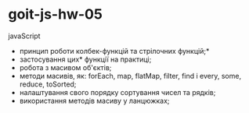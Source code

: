 # goit-js-hw-05

javaScript

- принцип роботи колбек-функцій та стрілочних функцій;\*
- застосування цих\* функції на практиці;
- робота з масивом об'єктів;
- методи масивів, як: forEach, map, flatMap, filter, find і every, some, reduce,
  toSorted;
- налаштування свого порядку сортування чисел та рядків;
- використання методів масиву у ланцюжках;
